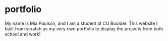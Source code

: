 # portfolio
My name is Mia Paulson, and I am a student at CU Boulder. This website I built from scratch as my very own portfolio to display the projects from both school and work!
